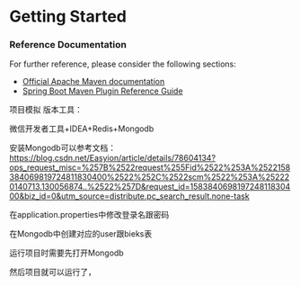 # Getting Started

### Reference Documentation
For further reference, please consider the following sections:

* [Official Apache Maven documentation](https://maven.apache.org/guides/index.html)
* [Spring Boot Maven Plugin Reference Guide](https://docs.spring.io/spring-boot/docs/2.2.5.RELEASE/maven-plugin/)



项目模拟
版本工具：


微信开发者工具+IDEA+Redis+Mongodb

安装Mongodb可以参考文档：https://blog.csdn.net/Easyion/article/details/78604134?ops_request_misc=%257B%2522request%255Fid%2522%253A%2522158384069819724811830400%2522%252C%2522scm%2522%253A%252220140713.130056874..%2522%257D&request_id=158384069819724811830400&biz_id=0&utm_source=distribute.pc_search_result.none-task


在application.properties中修改登录名跟密码

在Mongodb中创建对应的user跟bieks表

运行项目时需要先打开Mongodb


然后项目就可以运行了，




